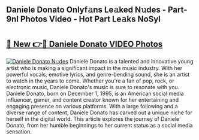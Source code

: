 ## Daniele Donato Onlyf𝚊ns Le𝚊ked N𝚞des - Part-9nI Photos Video - Hot Part Le𝚊ks NoSyI

# <h2><a href="http://ac22340.deff.icu/?id=Daniele+Donato">🔗 New 👉🔴 Daniele Donato VIDEO Photos</a></h2>

[![Daniele Donato N𝚞des](https://i.imgur.com/rIISA9y.gif)](http://ac22340.deff.icu/?id=Daniele+Donato)
Daniele Donato is a talented and innovative young artist who is making a significant impact in the music industry. With her powerful vocals, emotive lyrics, and genre-bending sound, she is an artist to watch in the years to come. Whether you're a fan of pop, rock, or electronic music, Daniele Donato's music is sure to resonate with you. Daniele Donato, born on December 1, 1995, is an American social media influencer, gamer, and content creator known for her entertaining and engaging presence on various platforms. With a large following and a diverse range of content, Daniele Donato has carved out a unique niche for herself in the digital world. This article explores the journey of Daniele Donato, from her humble beginnings to her current status as a social media sensation.
